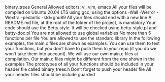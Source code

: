 binary_trees
General Allowed editors: vi, vim, emacs All your files will be compiled on Ubuntu 20.04 LTS using gcc, using the options -Wall -Werror -Wextra -pedantic -std=gnu89 All your files should end with a new line A README.md file, at the root of the folder of the project, is mandatory Your code should use the Betty style. It will be checked using betty-style.pl and betty-doc.pl You are not allowed to use global variables No more than 5 functions per file You are allowed to use the standard library In the following examples, the main.c files are shown as examples. You can use them to test your functions, but you don’t have to push them to your repo (if you do we won’t take them into account). We will use our own main.c files at compilation. Our main.c files might be different from the one shown in the examples The prototypes of all your functions should be included in your header file called binary_trees.h Don’t forget to push your header file All your header files should be include guarded

